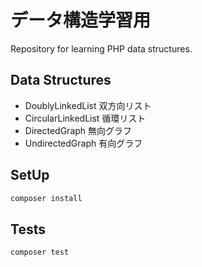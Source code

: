 # データ構造学習用

Repository for learning PHP data structures.

## Data Structures

- DoublyLinkedList 双方向リスト
- CircularLinkedList 循環リスト
- DirectedGraph 無向グラフ
- UndirectedGraph 有向グラフ

## SetUp

```bash
composer install
```

## Tests

```bash
composer test
```
